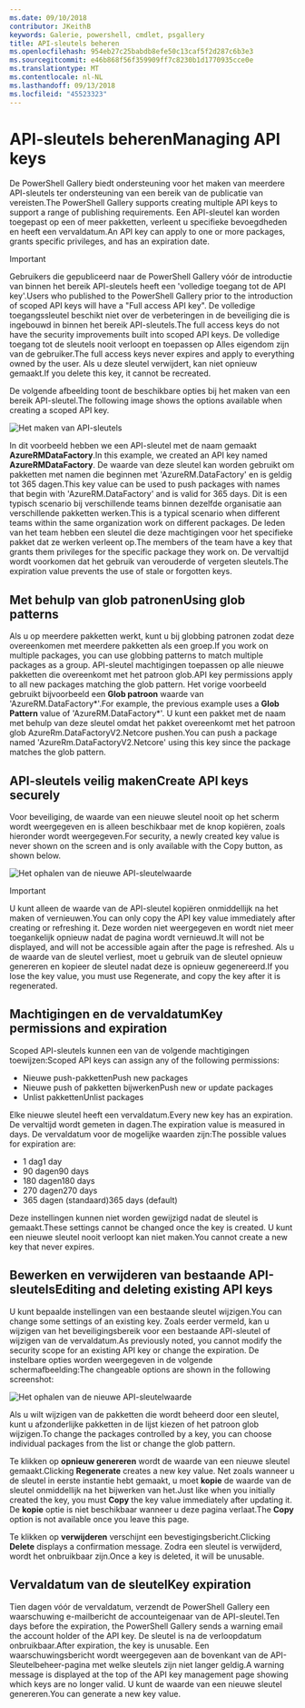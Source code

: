 ```yaml
---
ms.date: 09/10/2018
contributor: JKeithB
keywords: Galerie, powershell, cmdlet, psgallery
title: API-sleutels beheren
ms.openlocfilehash: 954eb27c25babdb8efe50c13caf5f2d287c6b3e3
ms.sourcegitcommit: e46b868f56f359909ff7c8230b1d1770935cce0e
ms.translationtype: MT
ms.contentlocale: nl-NL
ms.lasthandoff: 09/13/2018
ms.locfileid: "45523323"
---
```

# <a name="managing-api-keys"></a><span data-ttu-id="84d4a-103">API-sleutels beheren</span><span class="sxs-lookup"><span data-stu-id="84d4a-103">Managing API keys</span></span>

<span data-ttu-id="84d4a-104">De PowerShell Gallery biedt ondersteuning voor het maken van meerdere API-sleutels ter ondersteuning van een bereik van de publicatie van vereisten.</span><span class="sxs-lookup"><span data-stu-id="84d4a-104">The PowerShell Gallery supports creating multiple API keys to support a range of publishing requirements.</span></span> <span data-ttu-id="84d4a-105">Een API-sleutel kan worden toegepast op een of meer pakketten, verleent u specifieke bevoegdheden en heeft een vervaldatum.</span><span class="sxs-lookup"><span data-stu-id="84d4a-105">An API key can apply to one or more packages, grants specific privileges, and has an expiration date.</span></span>

> [!IMPORTANT]
> <span data-ttu-id="84d4a-106">Gebruikers die gepubliceerd naar de PowerShell Gallery vóór de introductie van binnen het bereik API-sleutels heeft een 'volledige toegang tot de API key'.</span><span class="sxs-lookup"><span data-stu-id="84d4a-106">Users who published to the PowerShell Gallery prior to the introduction of scoped API keys will have a "Full access API key".</span></span> <span data-ttu-id="84d4a-107">De volledige toegangssleutel beschikt niet over de verbeteringen in de beveiliging die is ingebouwd in binnen het bereik API-sleutels.</span><span class="sxs-lookup"><span data-stu-id="84d4a-107">The full access keys do not have the security improvements built into scoped API keys.</span></span> <span data-ttu-id="84d4a-108">De volledige toegang tot de sleutels nooit verloopt en toepassen op Alles eigendom zijn van de gebruiker.</span><span class="sxs-lookup"><span data-stu-id="84d4a-108">The full access keys never expires and apply to everything owned by the user.</span></span> <span data-ttu-id="84d4a-109">Als u deze sleutel verwijdert, kan niet opnieuw gemaakt.</span><span class="sxs-lookup"><span data-stu-id="84d4a-109">If you delete this key, it cannot be recreated.</span></span>

<span data-ttu-id="84d4a-110">De volgende afbeelding toont de beschikbare opties bij het maken van een bereik API-sleutel.</span><span class="sxs-lookup"><span data-stu-id="84d4a-110">The following image shows the options available when creating a scoped API key.</span></span>

![Het maken van API-sleutels](../../Images/PSGallery_KeyScoped.png)

<span data-ttu-id="84d4a-112">In dit voorbeeld hebben we een API-sleutel met de naam gemaakt **AzureRMDataFactory**.</span><span class="sxs-lookup"><span data-stu-id="84d4a-112">In this example, we created an API key named **AzureRMDataFactory**.</span></span> <span data-ttu-id="84d4a-113">De waarde van deze sleutel kan worden gebruikt om pakketten met namen die beginnen met 'AzureRM.DataFactory' en is geldig tot 365 dagen.</span><span class="sxs-lookup"><span data-stu-id="84d4a-113">This key value can be used to push packages with names that begin with 'AzureRM.DataFactory' and is valid for 365 days.</span></span> <span data-ttu-id="84d4a-114">Dit is een typisch scenario bij verschillende teams binnen dezelfde organisatie aan verschillende pakketten werken.</span><span class="sxs-lookup"><span data-stu-id="84d4a-114">This is a typical scenario when different teams within the same organization work on different packages.</span></span> <span data-ttu-id="84d4a-115">De leden van het team hebben een sleutel die deze machtigingen voor het specifieke pakket dat ze werken verleent op.</span><span class="sxs-lookup"><span data-stu-id="84d4a-115">The members of the team have a key that grants them privileges for the specific package they work on.</span></span>
<span data-ttu-id="84d4a-116">De vervaltijd wordt voorkomen dat het gebruik van verouderde of vergeten sleutels.</span><span class="sxs-lookup"><span data-stu-id="84d4a-116">The expiration value prevents the use of stale or forgotten keys.</span></span>

## <a name="using-glob-patterns"></a><span data-ttu-id="84d4a-117">Met behulp van glob patronen</span><span class="sxs-lookup"><span data-stu-id="84d4a-117">Using glob patterns</span></span>

<span data-ttu-id="84d4a-118">Als u op meerdere pakketten werkt, kunt u bij globbing patronen zodat deze overeenkomen met meerdere pakketten als een groep.</span><span class="sxs-lookup"><span data-stu-id="84d4a-118">If you work on multiple packages, you can use globbing patterns to match multiple packages as a group.</span></span> <span data-ttu-id="84d4a-119">API-sleutel machtigingen toepassen op alle nieuwe pakketten die overeenkomt met het patroon glob.</span><span class="sxs-lookup"><span data-stu-id="84d4a-119">API key permissions apply to all new packages matching the glob pattern.</span></span> <span data-ttu-id="84d4a-120">Het vorige voorbeeld gebruikt bijvoorbeeld een **Glob patroon** waarde van 'AzureRM.DataFactory\*'.</span><span class="sxs-lookup"><span data-stu-id="84d4a-120">For example, the previous example uses a **Glob Pattern** value of 'AzureRM.DataFactory\*'.</span></span> <span data-ttu-id="84d4a-121">U kunt een pakket met de naam met behulp van deze sleutel omdat het pakket overeenkomt met het patroon glob AzureRm.DataFactoryV2.Netcore pushen.</span><span class="sxs-lookup"><span data-stu-id="84d4a-121">You can push a package named 'AzureRm.DataFactoryV2.Netcore' using this key since the package matches the glob pattern.</span></span>

## <a name="create-api-keys-securely"></a><span data-ttu-id="84d4a-122">API-sleutels veilig maken</span><span class="sxs-lookup"><span data-stu-id="84d4a-122">Create API keys securely</span></span>

<span data-ttu-id="84d4a-123">Voor beveiliging, de waarde van een nieuwe sleutel nooit op het scherm wordt weergegeven en is alleen beschikbaar met de knop kopiëren, zoals hieronder wordt weergegeven.</span><span class="sxs-lookup"><span data-stu-id="84d4a-123">For security, a newly created key value is never shown on the screen and is only available with the Copy button, as shown below.</span></span>

![Het ophalen van de nieuwe API-sleutelwaarde](../../Images/PSGallery_CopyCreatedKey.png)

> [!IMPORTANT]
> <span data-ttu-id="84d4a-125">U kunt alleen de waarde van de API-sleutel kopiëren onmiddellijk na het maken of vernieuwen.</span><span class="sxs-lookup"><span data-stu-id="84d4a-125">You can only copy the API key value immediately after creating or refreshing it.</span></span> <span data-ttu-id="84d4a-126">Deze worden niet weergegeven en wordt niet meer toegankelijk opnieuw nadat de pagina wordt vernieuwd.</span><span class="sxs-lookup"><span data-stu-id="84d4a-126">It will not be displayed, and will not be accessible again after the page is refreshed.</span></span> <span data-ttu-id="84d4a-127">Als u de waarde van de sleutel verliest, moet u gebruik van de sleutel opnieuw genereren en kopieer de sleutel nadat deze is opnieuw gegenereerd.</span><span class="sxs-lookup"><span data-stu-id="84d4a-127">If you lose the key value, you must use Regenerate, and copy the key after it is regenerated.</span></span>

## <a name="key-permissions-and-expiration"></a><span data-ttu-id="84d4a-128">Machtigingen en de vervaldatum</span><span class="sxs-lookup"><span data-stu-id="84d4a-128">Key permissions and expiration</span></span>

<span data-ttu-id="84d4a-129">Scoped API-sleutels kunnen een van de volgende machtigingen toewijzen:</span><span class="sxs-lookup"><span data-stu-id="84d4a-129">Scoped API keys can assign any of the following permissions:</span></span>

- <span data-ttu-id="84d4a-130">Nieuwe push-pakketten</span><span class="sxs-lookup"><span data-stu-id="84d4a-130">Push new packages</span></span>
- <span data-ttu-id="84d4a-131">Nieuwe push of pakketten bijwerken</span><span class="sxs-lookup"><span data-stu-id="84d4a-131">Push new or update packages</span></span>
- <span data-ttu-id="84d4a-132">Unlist pakketten</span><span class="sxs-lookup"><span data-stu-id="84d4a-132">Unlist packages</span></span>

<span data-ttu-id="84d4a-133">Elke nieuwe sleutel heeft een vervaldatum.</span><span class="sxs-lookup"><span data-stu-id="84d4a-133">Every new key has an expiration.</span></span> <span data-ttu-id="84d4a-134">De vervaltijd wordt gemeten in dagen.</span><span class="sxs-lookup"><span data-stu-id="84d4a-134">The expiration value is measured in days.</span></span> <span data-ttu-id="84d4a-135">De vervaldatum voor de mogelijke waarden zijn:</span><span class="sxs-lookup"><span data-stu-id="84d4a-135">The possible values for expiration are:</span></span>

- <span data-ttu-id="84d4a-136">1 dag</span><span class="sxs-lookup"><span data-stu-id="84d4a-136">1 day</span></span>
- <span data-ttu-id="84d4a-137">90 dagen</span><span class="sxs-lookup"><span data-stu-id="84d4a-137">90 days</span></span>
- <span data-ttu-id="84d4a-138">180 dagen</span><span class="sxs-lookup"><span data-stu-id="84d4a-138">180 days</span></span>
- <span data-ttu-id="84d4a-139">270 dagen</span><span class="sxs-lookup"><span data-stu-id="84d4a-139">270 days</span></span>
- <span data-ttu-id="84d4a-140">365 dagen (standaard)</span><span class="sxs-lookup"><span data-stu-id="84d4a-140">365 days (default)</span></span>

<span data-ttu-id="84d4a-141">Deze instellingen kunnen niet worden gewijzigd nadat de sleutel is gemaakt.</span><span class="sxs-lookup"><span data-stu-id="84d4a-141">These settings cannot be changed once the key is created.</span></span> <span data-ttu-id="84d4a-142">U kunt een nieuwe sleutel nooit verloopt kan niet maken.</span><span class="sxs-lookup"><span data-stu-id="84d4a-142">You cannot create a new key that never expires.</span></span>

## <a name="editing-and-deleting-existing-api-keys"></a><span data-ttu-id="84d4a-143">Bewerken en verwijderen van bestaande API-sleutels</span><span class="sxs-lookup"><span data-stu-id="84d4a-143">Editing and deleting existing API keys</span></span>

<span data-ttu-id="84d4a-144">U kunt bepaalde instellingen van een bestaande sleutel wijzigen.</span><span class="sxs-lookup"><span data-stu-id="84d4a-144">You can change some settings of an existing key.</span></span> <span data-ttu-id="84d4a-145">Zoals eerder vermeld, kan u wijzigen van het beveiligingsbereik voor een bestaande API-sleutel of wijzigen van de vervaldatum.</span><span class="sxs-lookup"><span data-stu-id="84d4a-145">As previously noted, you cannot modify the security scope for an existing API key or change the expiration.</span></span> <span data-ttu-id="84d4a-146">De instelbare opties worden weergegeven in de volgende schermafbeelding:</span><span class="sxs-lookup"><span data-stu-id="84d4a-146">The changeable options are shown in the following screenshot:</span></span>

![Het ophalen van de nieuwe API-sleutelwaarde](../../Images/PSGallery_EditAPIKey.png)

<span data-ttu-id="84d4a-148">Als u wilt wijzigen van de pakketten die wordt beheerd door een sleutel, kunt u afzonderlijke pakketten in de lijst kiezen of het patroon glob wijzigen.</span><span class="sxs-lookup"><span data-stu-id="84d4a-148">To change the packages controlled by a key, you can choose individual packages from the list or change the glob pattern.</span></span>

<span data-ttu-id="84d4a-149">Te klikken op **opnieuw genereren** wordt de waarde van een nieuwe sleutel gemaakt.</span><span class="sxs-lookup"><span data-stu-id="84d4a-149">Clicking **Regenerate** creates a new key value.</span></span> <span data-ttu-id="84d4a-150">Net zoals wanneer u de sleutel in eerste instantie hebt gemaakt, u moet **kopie** de waarde van de sleutel onmiddellijk na het bijwerken van het.</span><span class="sxs-lookup"><span data-stu-id="84d4a-150">Just like when you initially created the key, you must **Copy** the key value immediately after updating it.</span></span> <span data-ttu-id="84d4a-151">De **kopie** optie is niet beschikbaar wanneer u deze pagina verlaat.</span><span class="sxs-lookup"><span data-stu-id="84d4a-151">The **Copy** option is not available once you leave this page.</span></span>

<span data-ttu-id="84d4a-152">Te klikken op **verwijderen** verschijnt een bevestigingsbericht.</span><span class="sxs-lookup"><span data-stu-id="84d4a-152">Clicking **Delete** displays a confirmation message.</span></span> <span data-ttu-id="84d4a-153">Zodra een sleutel is verwijderd, wordt het onbruikbaar zijn.</span><span class="sxs-lookup"><span data-stu-id="84d4a-153">Once a key is deleted, it will be unusable.</span></span>

## <a name="key-expiration"></a><span data-ttu-id="84d4a-154">Vervaldatum van de sleutel</span><span class="sxs-lookup"><span data-stu-id="84d4a-154">Key expiration</span></span>

<span data-ttu-id="84d4a-155">Tien dagen vóór de vervaldatum, verzendt de PowerShell Gallery een waarschuwing e-mailbericht de accounteigenaar van de API-sleutel.</span><span class="sxs-lookup"><span data-stu-id="84d4a-155">Ten days before the expiration, the PowerShell Gallery sends a warning email the account holder of the API key.</span></span> <span data-ttu-id="84d4a-156">De sleutel is na de verloopdatum onbruikbaar.</span><span class="sxs-lookup"><span data-stu-id="84d4a-156">After expiration, the key is unusable.</span></span> <span data-ttu-id="84d4a-157">Een waarschuwingsbericht wordt weergegeven aan de bovenkant van de API-Sleutelbeheer-pagina met welke sleutels zijn niet langer geldig.</span><span class="sxs-lookup"><span data-stu-id="84d4a-157">A warning message is displayed at the top of the API key management page showing which keys are no longer valid.</span></span> <span data-ttu-id="84d4a-158">U kunt de waarde van een nieuwe sleutel genereren.</span><span class="sxs-lookup"><span data-stu-id="84d4a-158">You can generate a new key value.</span></span>
